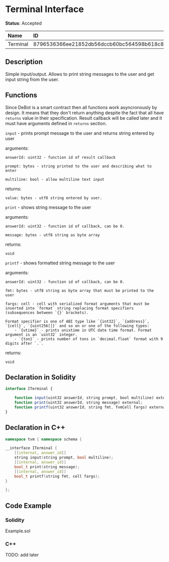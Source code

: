 # Terminal Interface

**Status**: Accepted

| Name      | ID                                                                |
| :-------- | :---------------------------------------------------------------- |
| Terminal  | 8796536366ee21852db56dccb60bc564598b618c865fc50c8b1ab740bba128e3  |


## Description

Simple input/output. Allows to print string messages to the user and get input string from the user.

## Functions

Since DeBot is a smart contract then all functions work asyncronously by design. It means that they don't return anything despite the fact that all have `returns` value in their specification. Result callback will be called later and it must have arguments defined in `returns` section.

`input` - prints prompt message to the user and returns string entered by user

arguments:

	answerId: uint32 - function id of result callback

	prompt: bytes - string printed to the user and describing what to enter

	multiline: bool - allow multiline text input
returns:

	value: bytes - utf8 string entered by user.

`print` - shows string message to the user

arguments:

    answerId: uint32 - function id of callback, can be 0.

    message: bytes - utf8 string as byte array

returns:

	void

`printf` - shows formatted string message to the user

arguments:

    answerId: uint32 - function id of callback, can be 0.

	fmt: bytes - utf8 string as byte array that must be printed to the user

	fargs: cell - cell with serialized format arguments that must be inserted into `format` string replacing format specifiers (subsequences between `{}` brackets).

	Format specifier is one of ABI type like `{int32}`, `{address}`, `{cell}`, `{uint256[]}` and so on or one of the following types:
		- `{utime}` - prints unixtime in UTC date time format. Format argument is an `uint32` integer.
		- `{ton}` - prints number of tons in `decimal.float` format with 9 digits after `.`.

returns:

	void

## Declaration in Solidity

```jsx
interface ITerminal {

	function input(uint32 answerId, string prompt, bool multiline) external returns (string value);
	function print(uint32 answerId, string message) external;
	function printf(uint32 answerId, string fmt, TvmCell fargs) external;
}
```

## Declaration in C++

```cpp
namespace tvm { namespace schema {

__interface ITerminal {
	[[internal, answer_id]]
	string input(string prompt, bool multiline);
	[[internal, answer_id]]
	bool_t print(string message);
	[[internal, answer_id]]
	bool_t printf(string fmt, cell fargs);
}

};
```

## Code Example

### Solidity

Example.sol

### C++

TODO: add later
